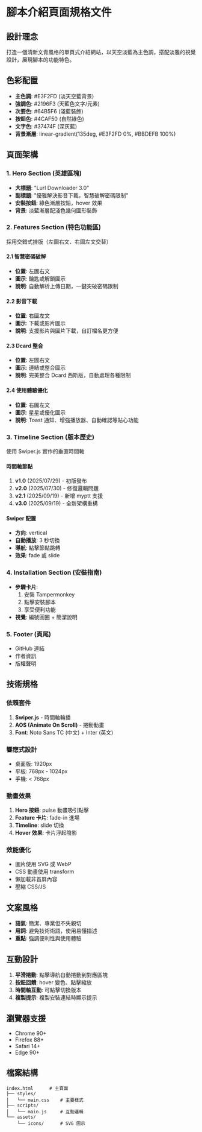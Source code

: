 # 腳本介紹頁面規格文件

## 設計理念

打造一個清新文青風格的單頁式介紹網站，以天空淡藍為主色調，搭配淡雅的視覺設計，展現腳本的功能特色。

## 色彩配置

- **主色調**: #E3F2FD (淡天空藍背景)
- **強調色**: #2196F3 (天藍色文字/元素)
- **次要色**: #64B5F6 (淺藍裝飾)
- **按鈕色**: #4CAF50 (自然綠色)
- **文字色**: #37474F (深灰藍)
- **背景漸層**: linear-gradient(135deg, #E3F2FD 0%, #BBDEFB 100%)

## 頁面架構

### 1. Hero Section (英雄區塊)

- **大標題**: "Lurl Downloader 3.0"
- **副標題**: "優雅解決影音下載，智慧破解密碼限制"
- **安裝按鈕**: 綠色漸層按鈕，hover 效果
- **背景**: 淡藍漸層配淺色幾何圖形裝飾

### 2. Features Section (特色功能區)

採用交錯式排版（左圖右文、右圖左文交替）

#### 2.1 智慧密碼破解

- **位置**: 左圖右文
- **圖示**: 鑰匙或解鎖圖示
- **說明**: 自動解析上傳日期，一鍵突破密碼限制

#### 2.2 影音下載

- **位置**: 右圖左文
- **圖示**: 下載或影片圖示
- **說明**: 支援影片與圖片下載，自訂檔名更方便

#### 2.3 Dcard 整合

- **位置**: 左圖右文
- **圖示**: 連結或整合圖示
- **說明**: 完美整合 Dcard 西斯版，自動處理各種限制

#### 2.4 使用體驗優化

- **位置**: 右圖左文
- **圖示**: 星星或優化圖示
- **說明**: Toast 通知、增強播放器、自動確認等貼心功能

### 3. Timeline Section (版本歷史)

使用 Swiper.js 實作的垂直時間軸

#### 時間軸節點

1. **v1.0** (2025/07/29) - 初版發布
2. **v2.0** (2025/07/30) - 修復邏輯問題
3. **v2.1** (2025/09/19) - 新增 myptt 支援
4. **v3.0** (2025/09/19) - 全新架構重構

#### Swiper 配置

- **方向**: vertical
- **自動播放**: 3 秒切換
- **導航**: 點擊節點跳轉
- **效果**: fade 或 slide

### 4. Installation Section (安裝指南)

- **步驟卡片**:
  1. 安裝 Tampermonkey
  2. 點擊安裝腳本
  3. 享受便利功能
- **視覺**: 編號圓圈 + 簡潔說明

### 5. Footer (頁尾)

- GitHub 連結
- 作者資訊
- 版權聲明

## 技術規格

### 依賴套件

1. **Swiper.js** - 時間軸輪播
2. **AOS (Animate On Scroll)** - 捲動動畫
3. **Font**: Noto Sans TC (中文) + Inter (英文)

### 響應式設計

- 桌面版: 1920px
- 平板: 768px - 1024px
- 手機: < 768px

### 動畫效果

1. **Hero 按鈕**: pulse 動畫吸引點擊
2. **Feature 卡片**: fade-in 進場
3. **Timeline**: slide 切換
4. **Hover 效果**: 卡片浮起陰影

### 效能優化

- 圖片使用 SVG 或 WebP
- CSS 動畫使用 transform
- 懶加載非首屏內容
- 壓縮 CSS/JS

## 文案風格

- **語氣**: 簡潔、專業但不失親切
- **用詞**: 避免技術術語，使用易懂描述
- **重點**: 強調便利性與使用體驗

## 互動設計

1. **平滑捲動**: 點擊導航自動捲動到對應區塊
2. **按鈕回饋**: hover 變色、點擊縮放
3. **時間軸互動**: 可點擊切換版本
4. **複製提示**: 複製安裝連結時顯示提示

## 瀏覽器支援

- Chrome 90+
- Firefox 88+
- Safari 14+
- Edge 90+

## 檔案結構

```
index.html      # 主頁面
├── styles/
│   └── main.css    # 主要樣式
├── scripts/
│   └── main.js     # 互動邏輯
└── assets/
    └── icons/      # SVG 圖示
```
